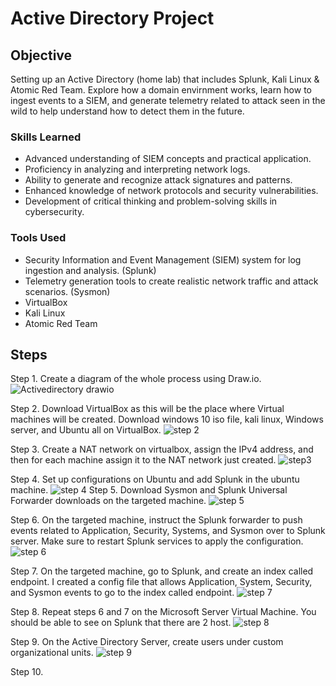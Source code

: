 # Active Directory Project

## Objective
Setting up an Active Directory (home lab) that includes Splunk, Kali Linux & Atomic Red Team. Explore how a domain envirnment works, learn how to ingest events to a SIEM, and generate telemetry related to attack seen in the wild to help understand how to detect them in the future.

### Skills Learned

- Advanced understanding of SIEM concepts and practical application.
- Proficiency in analyzing and interpreting network logs.
- Ability to generate and recognize attack signatures and patterns.
- Enhanced knowledge of network protocols and security vulnerabilities.
- Development of critical thinking and problem-solving skills in cybersecurity.

### Tools Used

- Security Information and Event Management (SIEM) system for log ingestion and analysis. (Splunk)
- Telemetry generation tools to create realistic network traffic and attack scenarios. (Sysmon)
- VirtualBox
- Kali Linux
- Atomic Red Team

## Steps
Step 1. Create a diagram of the whole process using Draw.io.
![Activedirectory drawio](https://github.com/user-attachments/assets/43aa888f-d19e-45e4-809b-e6128d7bf504)

Step 2. Download VirtualBox as this will be the place where Virtual machines will be created. Download windows 10 iso file, kali linux, Windows server, and Ubuntu all on VirtualBox.
![step 2](https://github.com/user-attachments/assets/847aa85f-1ea5-4da1-864a-54594b9750c0)

Step 3. Create a NAT network on virtualbox, assign the IPv4 address, and then for each machine assign it to the NAT network just created.
![step3](https://github.com/user-attachments/assets/d2f2baac-24cf-40b8-8852-df7001b19cbb)

Step 4. Set up configurations on Ubuntu and add Splunk in the ubuntu machine.
![step 4](https://github.com/user-attachments/assets/9626319b-ee8c-4e71-8f6a-dd84bb6fdbf6)
Step 5. Download Sysmon and Splunk Universal Forwarder downloads on the targeted machine.
![step 5](https://github.com/user-attachments/assets/b20e0b91-5e64-4702-be69-683edf6078da)

Step 6. On the targeted machine, instruct the Splunk forwarder to push events related to Application, Security, Systems, and Sysmon over to Splunk server. Make sure to restart Splunk services to apply the configuration.
![step 6](https://github.com/user-attachments/assets/11571d76-8f1d-4dd2-bb6b-9fec4a700e58)

Step 7. On the targeted machine, go to Splunk, and create an index called endpoint. I created a config file that allows Application, System, Security, and Sysmon events to go to the index called endpoint.
![step 7](https://github.com/user-attachments/assets/96d71a66-9938-456d-b755-1a5473441494)

Step 8. Repeat steps 6 and 7 on the Microsoft Server Virtual Machine. You should be able to see on Splunk that there are 2 host.
![step 8](https://github.com/user-attachments/assets/63288b6d-83a3-4e56-b781-6d2a98423cbd)

Step 9. On the Active Directory Server, create users under custom organizational units.
![step 9](https://github.com/user-attachments/assets/8b1db5b5-7a2d-4184-98d3-3f3703a8e897)

Step 10. 

